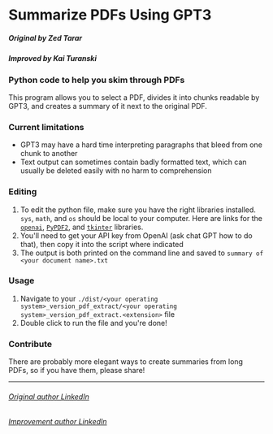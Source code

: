 # Summarize PDFs Using GPT3
##### Original by Zed Tarar
##### Improved by Kai Turanski

### Python code to help you skim through PDFs
This program allows you to select a PDF, divides it into chunks readable by GPT3, and creates a summary of it next to the original PDF. 

### Current limitations
- GPT3 may have a hard time interpreting paragraphs that bleed from one chunk to another
- Text output can sometimes contain badly formatted text, which can usually be deleted easily with no harm to comprehension

### Editing 
1. To edit the python file, make sure you have the right libraries installed. ```sys```, ```math```, and ```os``` should be local to your computer. Here are links for the [```openai```](https://github.com/openai/openai-python), [```PyPDF2```](https://pypdf2.readthedocs.io/en/3.0.0/user/installation.html), and [```tkinter```](https://www.tutorialspoint.com/how-to-install-tkinter-in-python) libraries.
2. You'll need to get your API key from OpenAI (ask chat GPT how to do that), then copy it into the script where indicated 
3. The output is both printed on the command line and saved to ```summary of <your document name>.txt```

### Usage

1. Navigate to your ```./dist/<your operating system>_version_pdf_extract/<your operating system>_version_pdf_extract.<extension>``` file
2. Double click to run the file and you're done!

### Contribute
There are probably more elegant ways to create summaries from long PDFs, so if you have them, please share! 

---
###### [Original author LinkedIn](http://linkedin.com/in/zed-tarar/) 
###### [Improvement author LinkedIn](https://www.linkedin.com/in/kaituranski/)
